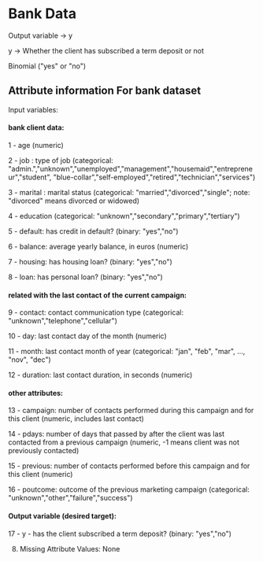 # Bank Data

Output variable -> y

y -> Whether the client has subscribed a term deposit or not 

Binomial ("yes" or "no")

## Attribute information For bank dataset

   Input variables:
   
   #### bank client data:
   
   1 - age (numeric)
   
   2 - job : type of job (categorical: "admin.","unknown","unemployed","management","housemaid","entrepreneur","student",
                                       "blue-collar","self-employed","retired","technician","services") 
                                       
   3 - marital : marital status (categorical: "married","divorced","single"; note: "divorced" means divorced or widowed)
   
   4 - education (categorical: "unknown","secondary","primary","tertiary")
   
   5 - default: has credit in default? (binary: "yes","no")
   
   6 - balance: average yearly balance, in euros (numeric) 
   
   7 - housing: has housing loan? (binary: "yes","no")
   
   8 - loan: has personal loan? (binary: "yes","no")
   
   #### related with the last contact of the current campaign:
   
   9 - contact: contact communication type (categorical: "unknown","telephone","cellular") 
   
  10 - day: last contact day of the month (numeric)
  
  11 - month: last contact month of year (categorical: "jan", "feb", "mar", ..., "nov", "dec")
  
  12 - duration: last contact duration, in seconds (numeric)
  
   #### other attributes:
   
  13 - campaign: number of contacts performed during this campaign and for this client (numeric, includes last contact)
  
  14 - pdays: number of days that passed by after the client was last contacted from a previous campaign (numeric, -1 means client was not previously contacted)
  
  15 - previous: number of contacts performed before this campaign and for this client (numeric)
  
  16 - poutcome: outcome of the previous marketing campaign (categorical: "unknown","other","failure","success")

  #### Output variable (desired target):
  
  17 - y - has the client subscribed a term deposit? (binary: "yes","no")

8. Missing Attribute Values: None
